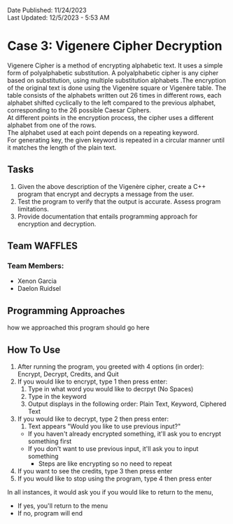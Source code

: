 Date Published: 11/24/2023 <br />
Last Updated: 12/5/2023 - 5:53 AM
# Case 3: Vigenere Cipher Decryption
Vigenere Cipher is a method of encrypting alphabetic text. It uses a simple form of polyalphabetic
substitution. A polyalphabetic cipher is any cipher based on substitution, using multiple substitution
alphabets .The encryption of the original text is done using the Vigenère square or Vigenère table.
The table consists of the alphabets written out 26 times in different rows, each alphabet shifted
cyclically to the left compared to the previous alphabet, corresponding to the 26 possible Caesar
Ciphers. <br />
At different points in the encryption process, the cipher uses a different alphabet from one of the rows. <br />
The alphabet used at each point depends on a repeating keyword. <br />
For generating key, the given keyword is repeated in a circular manner until it matches the length of the
plain text.

## Tasks
1. Given the above description of the Vigenère cipher, create a C++ program that encrypt and
decrypts a message from the user.
2. Test the program to verify that the output is accurate. Assess program limitations.
3. Provide documentation that entails programming approach for encryption and decryption.

## Team WAFFLES
### Team Members:
- Xenon Garcia
- Daelon Ruidsel

## Programming Approaches
how we approached this program should go here

## How To Use
1) After running the program, you greeted with 4 options (in order): Encrypt, Decrypt, Credits, and Quit
2) If you would like to encrypt, type 1 then press enter:
   1) Type in what word you would like to decrpyt (No Spaces)
   2) Type in the keyword
   3) Output displays in the following order: Plain Text, Keyword, Ciphered Text
3) If you would like to decrypt, type 2 then press enter:
   1) Text appears "Would you like to use previous input?"
     - If you haven't already encrypted something, it'll ask you to encrypt something first
     - If you don't want to use previous input, it'll ask you to input something
         - Steps are like encrypting so no need to repeat
4) If you want to see the credits, type 3 then press enter
5) If you would like to stop using the program, type 4 then press enter

In all instances, it would ask you if you would like to return to the menu,
- If yes, you'll return to the menu
- If no, program will end
